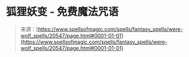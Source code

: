 <!--yml

类别：未分类

日期：2024-06-12 19:03:26

-->

# 狐狸妖变 - 免费魔法咒语

> 来源：[https://www.spellsofmagic.com/spells/fantasy_spells/were-wolf_spells/20547/page.html#0001-01-01](https://www.spellsofmagic.com/spells/fantasy_spells/were-wolf_spells/20547/page.html#0001-01-01)

